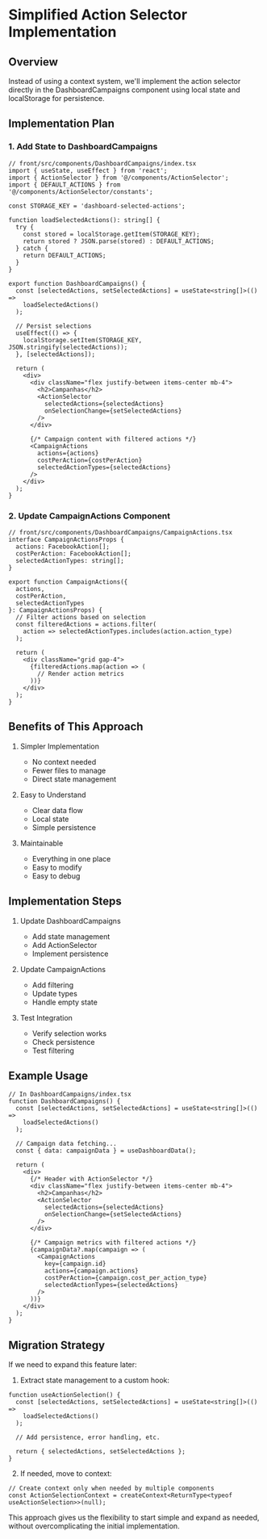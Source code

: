 # Simplified Action Selector Implementation

## Overview
Instead of using a context system, we'll implement the action selector directly in the DashboardCampaigns component using local state and localStorage for persistence.

## Implementation Plan

### 1. Add State to DashboardCampaigns

```tsx
// front/src/components/DashboardCampaigns/index.tsx
import { useState, useEffect } from 'react';
import { ActionSelector } from '@/components/ActionSelector';
import { DEFAULT_ACTIONS } from '@/components/ActionSelector/constants';

const STORAGE_KEY = 'dashboard-selected-actions';

function loadSelectedActions(): string[] {
  try {
    const stored = localStorage.getItem(STORAGE_KEY);
    return stored ? JSON.parse(stored) : DEFAULT_ACTIONS;
  } catch {
    return DEFAULT_ACTIONS;
  }
}

export function DashboardCampaigns() {
  const [selectedActions, setSelectedActions] = useState<string[]>(() => 
    loadSelectedActions()
  );

  // Persist selections
  useEffect(() => {
    localStorage.setItem(STORAGE_KEY, JSON.stringify(selectedActions));
  }, [selectedActions]);

  return (
    <div>
      <div className="flex justify-between items-center mb-4">
        <h2>Campanhas</h2>
        <ActionSelector
          selectedActions={selectedActions}
          onSelectionChange={setSelectedActions}
        />
      </div>
      
      {/* Campaign content with filtered actions */}
      <CampaignActions
        actions={actions}
        costPerAction={costPerAction}
        selectedActionTypes={selectedActions}
      />
    </div>
  );
}
```

### 2. Update CampaignActions Component

```tsx
// front/src/components/DashboardCampaigns/CampaignActions.tsx
interface CampaignActionsProps {
  actions: FacebookAction[];
  costPerAction: FacebookAction[];
  selectedActionTypes: string[];
}

export function CampaignActions({
  actions,
  costPerAction,
  selectedActionTypes
}: CampaignActionsProps) {
  // Filter actions based on selection
  const filteredActions = actions.filter(
    action => selectedActionTypes.includes(action.action_type)
  );

  return (
    <div className="grid gap-4">
      {filteredActions.map(action => (
        // Render action metrics
      ))}
    </div>
  );
}
```

## Benefits of This Approach

1. Simpler Implementation
   - No context needed
   - Fewer files to manage
   - Direct state management

2. Easy to Understand
   - Clear data flow
   - Local state
   - Simple persistence

3. Maintainable
   - Everything in one place
   - Easy to modify
   - Easy to debug

## Implementation Steps

1. Update DashboardCampaigns
   - Add state management
   - Add ActionSelector
   - Implement persistence

2. Update CampaignActions
   - Add filtering
   - Update types
   - Handle empty state

3. Test Integration
   - Verify selection works
   - Check persistence
   - Test filtering

## Example Usage

```tsx
// In DashboardCampaigns/index.tsx
function DashboardCampaigns() {
  const [selectedActions, setSelectedActions] = useState<string[]>(() => 
    loadSelectedActions()
  );

  // Campaign data fetching...
  const { data: campaignData } = useDashboardData();

  return (
    <div>
      {/* Header with ActionSelector */}
      <div className="flex justify-between items-center mb-4">
        <h2>Campanhas</h2>
        <ActionSelector
          selectedActions={selectedActions}
          onSelectionChange={setSelectedActions}
        />
      </div>

      {/* Campaign metrics with filtered actions */}
      {campaignData?.map(campaign => (
        <CampaignActions
          key={campaign.id}
          actions={campaign.actions}
          costPerAction={campaign.cost_per_action_type}
          selectedActionTypes={selectedActions}
        />
      ))}
    </div>
  );
}
```

## Migration Strategy

If we need to expand this feature later:

1. Extract state management to a custom hook:
```tsx
function useActionSelection() {
  const [selectedActions, setSelectedActions] = useState<string[]>(() => 
    loadSelectedActions()
  );

  // Add persistence, error handling, etc.

  return { selectedActions, setSelectedActions };
}
```

2. If needed, move to context:
```tsx
// Create context only when needed by multiple components
const ActionSelectionContext = createContext<ReturnType<typeof useActionSelection>>(null);
```

This approach gives us the flexibility to start simple and expand as needed, without overcomplicating the initial implementation.